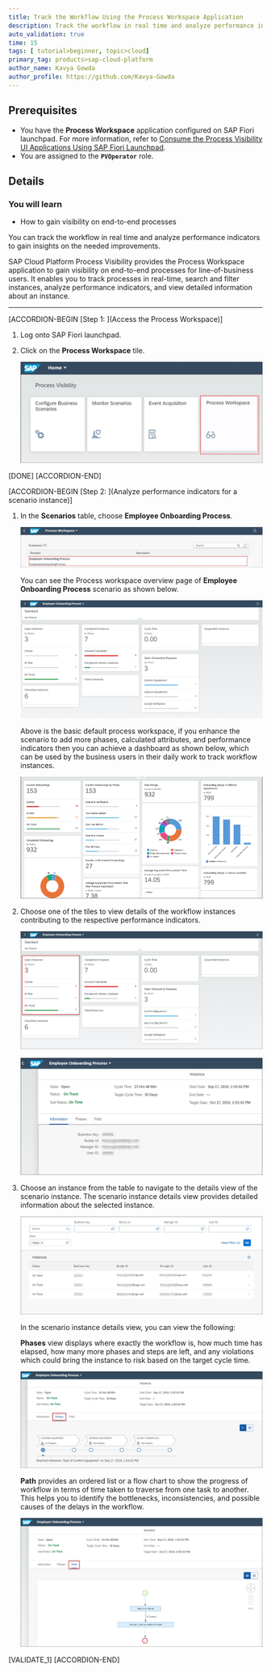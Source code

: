 ```yaml
---
title: Track the Workflow Using the Process Workspace Application
description: Track the workflow in real time and analyze performance indicators to gain insights on the needed improvements.
auto_validation: true
time: 15
tags: [ tutorial>beginner, topic>cloud]
primary_tag: products>sap-cloud-platform
author_name: Kavya Gowda
author_profile: https://github.com/Kavya-Gowda
---
```


## Prerequisites
 - You have the **Process Workspace** application configured on SAP Fiori launchpad. For more information, refer to [Consume the Process Visibility UI Applications Using SAP Fiori Launchpad](cp-cf-processvisibility-setup-flp).
 - You are assigned to the **`PVOperator`** role.

## Details
### You will learn
  - How to gain visibility on end-to-end processes

You can track the workflow in real time and analyze performance indicators to gain insights on the needed improvements.

SAP Cloud Platform Process Visibility provides the Process Workspace application to gain visibility on end-to-end processes for line-of-business users. It enables you to track processes in real-time, search and filter instances, analyze performance indicators, and view detailed information about an instance.

---

[ACCORDION-BEGIN [Step 1: ](Access the Process Workspace)]

1.	Log onto SAP Fiori launchpad.

2.	Click on the **Process Workspace** tile.

    ![Process Workspace tile](PW-Tile.png)

[DONE]
[ACCORDION-END]

[ACCORDION-BEGIN [Step 2: ](Analyze performance indicators for a scenario instance)]

1.	In the **Scenarios** table, choose **Employee Onboarding Process**.

    ![Scenario](Scenario-Table.png)

      You can see the Process workspace overview page of **Employee Onboarding Process** scenario as shown below.

      ![Scenario overview page](overview.png)

      Above is the basic default process workspace, if you enhance the scenario to add  more phases, calculated attributes, and performance indicators then you can achieve a dashboard as shown below, which can be used by the business users in their daily work to track workflow instances.

      ![Enhanced overview page](Enhanced-Workspace.png)

2. Choose one of the tiles to view details of the workflow instances contributing to the respective performance indicators.

    ![Scenario Ontrack page](overview-Ontrack.png)


    ![Instances view](instance-details-view.png)

3. Choose an instance from the table to navigate to the details view of the scenario instance. The scenario instance details view provides detailed information about the selected instance.

    ![Performance indicator view](PPI.png)

    In the scenario instance details view, you can view the following:

    **Phases** view displays where exactly the workflow is, how much time has elapsed, how many more phases and steps are left, and any violations which could bring the instance to risk based on the target cycle time.

    ![Phases](Phases.png)

    **Path** provides an ordered list or a flow chart to show the progress of workflow in terms of time taken to traverse from one task to another. This helps you to identify the bottlenecks, inconsistencies, and possible causes of the delays in the workflow.

    ![Path](Path.png)

[VALIDATE_1]
[ACCORDION-END]
